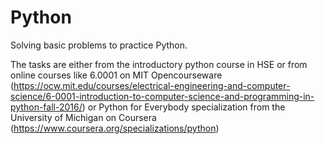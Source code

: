 # Python
 
Solving basic problems to practice Python. 

The tasks are either from the introductory python course in HSE or from online courses like 6.0001 on MIT Opencourseware (https://ocw.mit.edu/courses/electrical-engineering-and-computer-science/6-0001-introduction-to-computer-science-and-programming-in-python-fall-2016/) or Python for Everybody specialization from the University of Michigan on Coursera (https://www.coursera.org/specializations/python)
